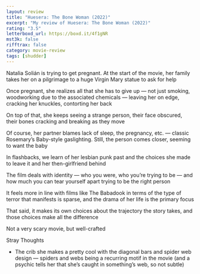 ```yaml
---
layout: review
title: "Huesera: The Bone Woman (2022)"
excerpt: "My review of Huesera: The Bone Woman (2022)"
rating: "3.5"
letterboxd_url: https://boxd.it/4f1gNR
mst3k: false
rifftrax: false
category: movie-review
tags: [shudder]
---
```


Natalia Solián is trying to get pregnant. At the start of the movie, her family takes her on a pilgrimage to a huge Virgin Mary statue to ask for help

Once pregnant, she realizes all that she has to give up — not just smoking, woodworking due to the associated chemicals — leaving her on edge, cracking her knuckles, contorting her back

On top of that, she keeps seeing a strange person, their face obscured, their bones cracking and breaking as they move

Of course, her partner blames lack of sleep, the pregnancy, etc. — classic Rosemary’s Baby-style gaslighting. Still, the person comes closer, seeming to want the baby

In flashbacks, we learn of her lesbian punk past and the choices she made to leave it and her then-girlfriend behind

The film deals with identity — who you were, who you’re trying to be — and how much you can tear yourself apart trying to be the right person

It feels more in line with films like The Babadook in terms of the type of terror that manifests is sparse, and the drama of her life is the primary focus

That said, it makes its own choices about the trajectory the story takes, and those choices make all the difference

Not a very scary movie, but well-crafted

Stray Thoughts

- The crib she makes a pretty cool with the diagonal bars and spider web design — spiders and webs being a recurring motif in the movie (and a psychic tells her that she’s caught in something’s web, so not subtle)
